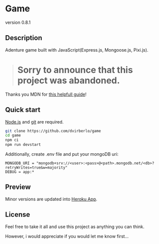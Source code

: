 # Game
version 0.8.1
## Description
Adenture game built with JavaScript(Express.js, Mongoose.js, Pixi.js).

> # **Sorry to announce that this project was abandoned.**

Thanks you MDN for [this helpfull guide](https://developer.mozilla.org/en-US/docs/Learn/Server-side/Express_Nodejs)!

## Quick start
[Node.js](https://nodejs.org/en/download/) and [git](https://git-scm.com/downloads) are required.
```sh
git clone https://github.com/dvirberlo/game
cd game
npm ci
npm run devstart
```

Additionally, create .env file and put your mongoDB uri:
```env
MONGODB_URI = "mongodb+srv://<user>:<pass>@<path>.mongodb.net/<db>?retryWrites=true&w=majority"
DEBUG = app:*
```

## Preview
Minor versions are updated into [Heroku App](https://dvirberlo-game.herokuapp.com/).

## License
Feel free to take it all and use this project as anything you can think.

However, i would appreciate if you would let me know first...
